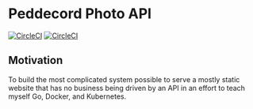 # Peddecord Photo API

[![CircleCI](https://circleci.com/gh/cpeddecord/peddecord-photo-api/tree/master.svg?style=svg)](https://circleci.com/gh/cpeddecord/peddecord-photo-api/tree/master)
[![CircleCI](https://circleci.com/gh/cpeddecord/peddecord-photo-api/tree/dev.svg?style=svg)](https://circleci.com/gh/cpeddecord/peddecord-photo-api/tree/dev)

## Motivation

To build the most complicated system possible to serve a mostly static website that has no business being driven by an API in an effort to teach myself Go, Docker, and Kubernetes.
